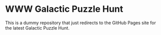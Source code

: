 # WWW Galactic Puzzle Hunt

This is a dummy repository that just redirects to the GitHub Pages site for the latest Galactic Puzzle Hunt.
